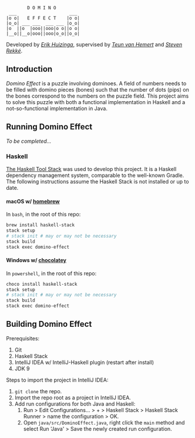 ```
        D O M I N O
 ___                    ___
|o o|   E F F E C T    |o o|
|o_o| ___ ___  ___ ___ |o_o|
|o  ||o  |ooo||ooo|o o||o o|
|__o||__o|ooo||ooo|o_o||o_o|
```


Developed by [*Erik Huizinga*](https://github.com/erikhuizinga), supervised by [*Teun van Hemert*](https://github.com/teunvanhemert) and [*Steven Rekké*](https://github.com/srekke).

## Introduction

*Domino Effect* is a puzzle involving dominoes.
A field of numbers needs to be filled with domino pieces (bones) such that the number of dots (pips) on the bones correspond to the numbers on the puzzle field.
This project aims to solve this puzzle with both a functional implementation in Haskell and a not-so-functional implementation in Java.

## Running Domino Effect

*To be completed...*

### Haskell

[The Haskell Tool Stack](https://haskellstack.org) was used to develop this project. It is a Haskell dependency management system, comparable to the well-known Gradle. The following instructions assume the Haskell Stack is not installed or up to date.

#### macOS w/ [homebrew](https://brew.sh)

In `bash`, in the root of this repo:

```bash
brew install haskell-stack
stack setup
# stack init # may or may not be necessary
stack build
stack exec domino-effect
```

#### Windows w/ [chocolatey](https://chocolatey.org/)

In `powershell`, in the root of this repo:

```powershell
choco install haskell-stack
stack setup
# stack init # may or may not be necessary
stack build
stack exec domino-effect
```

## Building Domino Effect

Prerequisites:

1. Git
1. Haskell Stack
1. IntelliJ IDEA w/ IntelliJ-Haskell plugin (restart after install)
1. JDK 9

Steps to import the project in IntelliJ IDEA:

1. `git clone` the repo.
1. Import the repo root as a project in IntelliJ IDEA.
1. Add run configurations for both Java and Haskell:
   1. Run > Edit Configurations... > + > Haskell Stack > Haskell Stack Runner > name the configuration > OK.
   1. Open `java/src/DominoEffect.java`, right click the `main` method and select Run 'Java' > Save the newly created run configuration.
